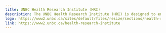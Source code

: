 ```yaml
---
title: UNBC Health Research Institute (HRI) 
description: The UNBC Health Research Institute (HRI) is designed to enable UNBC's experienced and emerging health researchers (faculty, staff and students) from across the 5 Faculties and the Division of Medical Sciences, to join together for the purpose of furthering health research and innovation.
logo: https://www2.unbc.ca/sites/default/files/resize/sections/health-research-institute/hri-600x123.png
link: https://www2.unbc.ca/health-research-institute
---
```

